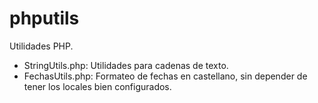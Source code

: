 # phputils
Utilidades PHP.

* StringUtils.php: Utilidades para cadenas de texto.
* FechasUtils.php: Formateo de fechas en castellano, sin depender de tener los locales bien configurados.


